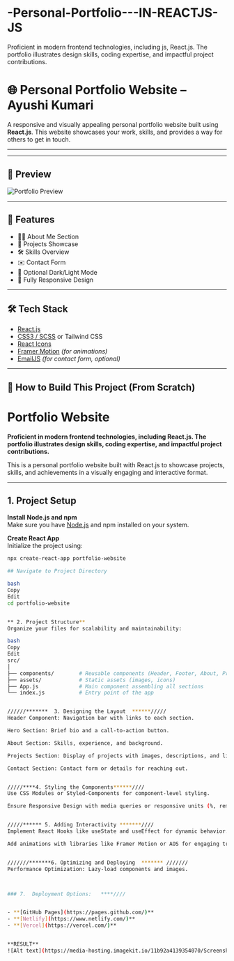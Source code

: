 # -Personal-Portfolio---IN-REACTJS-JS
Proficient in modern frontend technologies, including js, React.js. The portfolio illustrates design skills, coding expertise, and impactful project contributions.

# 🌐 Personal Portfolio Website – Ayushi Kumari

A responsive and visually appealing personal portfolio website built using **React.js**. This website showcases your work, skills, and provides a way for others to get in touch.

---
---

## 📸 Preview

![Portfolio Preview](./assets/preview.png)

---

## 📁 Features

- 🧑‍💼 About Me Section
- 💼 Projects Showcase
- 🛠️ Skills Overview
- ✉️ Contact Form
- 🌙 Optional Dark/Light Mode
- 📱 Fully Responsive Design

---

## 🛠️ Tech Stack

- [React.js](https://reactjs.org/)
- [CSS3 / SCSS](https://sass-lang.com/) or Tailwind CSS
- [React Icons](https://react-icons.github.io/react-icons/)
- [Framer Motion](https://www.framer.com/motion/) *(for animations)*
- [EmailJS](https://www.emailjs.com/) *(for contact form, optional)*

---

## 🧰 How to Build This Project (From Scratch)

# Portfolio Website

**Proficient in modern frontend technologies, including React.js. The portfolio illustrates design skills, coding expertise, and impactful project contributions.**

This is a personal portfolio website built with React.js to showcase projects, skills, and achievements in a visually engaging and interactive format.

---

## 1. Project Setup

**Install Node.js and npm**  
Make sure you have [Node.js](https://nodejs.org/) and npm installed on your system.

**Create React App**  
Initialize the project using:

```bash
npx create-react-app portfolio-website

## Navigate to Project Directory

bash
Copy
Edit
cd portfolio-website


** 2. Project Structure**
Organize your files for scalability and maintainability:

bash
Copy
Edit
src/
│
├── components/        # Reusable components (Header, Footer, About, Projects, Contact)
├── assets/            # Static assets (images, icons)
├── App.js             # Main component assembling all sections
└── index.js           # Entry point of the app


//////*******  3. Designing the Layout  ******/////
Header Component: Navigation bar with links to each section.

Hero Section: Brief bio and a call-to-action button.

About Section: Skills, experience, and background.

Projects Section: Display of projects with images, descriptions, and links.

Contact Section: Contact form or details for reaching out.


/////****4. Styling the Components******////
Use CSS Modules or Styled-Components for component-level styling.

Ensure Responsive Design with media queries or responsive units (%, rem, vw/vh).


/////****** 5. Adding Interactivity *******////
Implement React Hooks like useState and useEffect for dynamic behavior.

Add animations with libraries like Framer Motion or AOS for engaging transitions.


///////*******6. Optimizing and Deploying  ******* ///////
Performance Optimization: Lazy-load components and images.



### 7.  Deployment Options:   ****////


- **[GitHub Pages](https://pages.github.com/)**
- **[Netlify](https://www.netlify.com/)**
- **[Vercel](https://vercel.com/)**


**RESULT**
![Alt text](https://media-hosting.imagekit.io/11b92a4139354070/Screenshot%202025-01-23%20053846.png?Expires=1839822172&Key-Pair-Id=K2ZIVPTIP2VGHC&Signature=gdSY~eE3ErdHmD8LD3VWSlr~k8hv5gU864HI0DbhT7E2WpjhuZQDnzlMzyApgJ64ciSoqhxzxLwhgLlb7J5F5XgiFvHVvbh17BG8a13jszG50tWsgYu-dvSwFm8zEZ0vpKj9iv3THB5z2Syj5DOc0ipGSxDRMZKiE10BrMxvgYk2oxer1wVzgX9k9qCwsrs0QX3SrwCR8O4b0Ligm9lzTO~MgNKipHEty0Lx1ZHsvOp6pRAiCQoM~OazdOc87w3-BrFkaaoc7PfvpIEEgR9l4xiKgLHYp~SfzZPxPIBVbia7~ahwdcIiOFGsQ76wnnsgBFTz8F~x03NpS0r-3EfCuw__)




  










